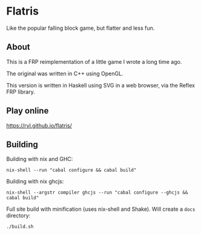 # Flatris

Like the popular falling block game, but flatter and less fun.

## About

This is a FRP reimplementation of a little game I wrote a long time
ago.

The original was written in C++ using OpenGL.

This version is written in Haskell using SVG in a web browser, via the
Reflex FRP library.

## Play online

https://rvl.github.io/flatris/

## Building

Building with nix and GHC:

    nix-shell --run "cabal configure && cabal build"

Building with nix ghcjs:

    nix-shell --argstr compiler ghcjs --run "cabal configure --ghcjs && cabal build"

Full site build with minification (uses nix-shell and Shake). Will
create a `docs` directory:

    ./build.sh
